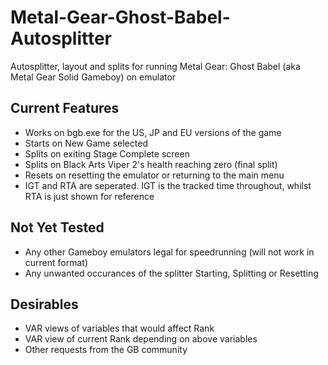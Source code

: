 # Metal-Gear-Ghost-Babel-Autosplitter
Autosplitter, layout and splits for running Metal Gear: Ghost Babel (aka Metal Gear Solid Gameboy) on emulator

## Current Features
- Works on bgb.exe for the US, JP and EU versions of the game
- Starts on New Game selected
- Splits on exiting Stage Complete screen
- Splits on Black Arts Viper 2's health reaching zero (final split)
- Resets on resetting the emulator or returning to the main menu
- IGT and RTA are seperated. IGT is the tracked time throughout, whilst RTA is just shown for reference

## Not Yet Tested
- Any other Gameboy emulators legal for speedrunning (will not work in current format)
- Any unwanted occurances of the splitter Starting, Splitting or Resetting

## Desirables
- VAR views of variables that would affect Rank
- VAR view of current Rank depending on above variables
- Other requests from the GB community
